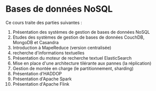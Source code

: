 # Bases de données NoSQL

Ce cours traite des parties suivantes : 

1. Présentation des systèmes de gestion de bases de données NoSQL
2. Etudes des systèmes de gestion de bases de données CouchDB, MongoDB et Casandra
3. Introduction à MapeReduce (version centralisée)
4. recherche d'informations textuelles
5. Présentation du moteur de recherche textuel ElasticSearch
6. Mise en place d'une architecture tilérante aux pannes (la réplication)
7. Gestion de montée en charge (le partitionnement, sharding)
8. Présentation d'HADDOP
9. Présentation d'Apache Spark
10. Présentation d'Apache Flink
